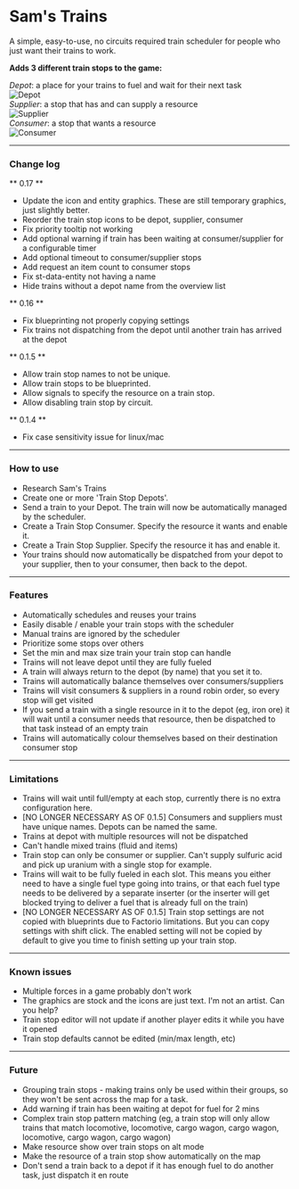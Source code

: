 # Sam's Trains
A simple, easy-to-use, no circuits required train scheduler for people who just want their trains to work. 

**Adds 3 different train stops to the game:**

*Depot*: a place for your trains to fuel and wait for their next task\
![Depot](https://i.ibb.co/V9cF1g2/depot.png)
\
*Supplier*: a stop that has and can supply a resource\
![Supplier](https://i.ibb.co/SrqmVkY/supplier.png)
\
*Consumer*: a stop that wants a resource\
![Consumer](https://i.ibb.co/tLpR7rr/consumer.png)


---
### Change log
** 0.17 **
- Update the icon and entity graphics. These are still temporary graphics, just slightly better.
- Reorder the train stop icons to be depot, supplier, consumer
- Fix priority tooltip not working
- Add optional warning if train has been waiting at consumer/supplier for a configurable timer
- Add optional timeout to consumer/supplier stops
- Add request an item count to consumer stops
- Fix st-data-entity not having a name
- Hide trains without a depot name from the overview list

** 0.16 **
- Fix blueprinting not properly copying settings
- Fix trains not dispatching from the depot until another train has arrived at the depot

** 0.1.5 **
- Allow train stop names to not be unique.
- Allow train stops to be blueprinted.
- Allow signals to specify the resource on a train stop.
- Allow disabling train stop by circuit.

** 0.1.4 **
- Fix case sensitivity issue for linux/mac

---

### How to use
 - Research Sam's Trains
 - Create one or more 'Train Stop Depots'.
 - Send a train to your Depot. The train will now be automatically managed by the scheduler.
 - Create a Train Stop Consumer. Specify the resource it wants and enable it.
 - Create a Train Stop Supplier. Specify the resource it has and enable it.
 - Your trains should now automatically be dispatched from your depot to your supplier, then to your consumer, then back to the depot.

---

### Features
 - Automatically schedules and reuses your trains
 - Easily disable / enable your train stops with the scheduler
 - Manual trains are ignored by the scheduler
 - Prioritize some stops over others
 - Set the min and max size train your train stop can handle
 - Trains will not leave depot until they are fully fueled
 - A train will always return to the depot (by name) that you set it to.
 - Trains will automatically balance themselves over consumers/suppliers
 - Trains will visit consumers & suppliers in a round robin order, so every stop will get visited
 - If you send a train with a single resource in it to the depot (eg, iron ore) it will wait until a consumer needs that resource, then be dispatched to that task instead of an empty train
 - Trains will automatically colour themselves based on their destination consumer stop

---

### Limitations
 - Trains will wait until full/empty at each stop, currently there is no extra configuration here.
 - [NO LONGER NECESSARY AS OF 0.1.5] Consumers and suppliers must have unique names. Depots can be named the same.
 - Trains at depot with multiple resources will not be dispatched
 - Can't handle mixed trains (fluid and items)
 - Train stop can only be consumer or supplier. Can't supply sulfuric acid and pick up uranium with a single stop for example.
 - Trains will wait to be fully fueled in each slot. This means you either need to have a single fuel type going into trains, or that each fuel type needs to be delivered by a separate inserter (or the inserter will get blocked trying to deliver a fuel that is already full on the train)
 - [NO LONGER NECESSARY AS OF 0.1.5] Train stop settings are not copied with blueprints due to Factorio limitations. But you can copy settings with shift click. The enabled setting will not be copied by default to give you time to finish setting up your train stop.

---

### Known issues
 - Multiple forces in a game probably don't work
 - The graphics are stock and the icons are just text. I'm not an artist. Can you help?
 - Train stop editor will not update if another player edits it while you have it opened
 - Train stop defaults cannot be edited (min/max length, etc)
 
---
### Future
 - Grouping train stops - making trains only be used within their groups, so they won't be sent across the map for a task.
 -  Add warning if train has been waiting at depot for fuel for 2 mins
 -  Complex train stop pattern matching (eg, a train stop will only allow trains that match locomotive, locomotive, cargo wagon, cargo wagon, locomotive, cargo wagon, cargo wagon)
 -  Make resource show over train stops on alt mode
 -  Make the resource of a train stop show automatically on the map
 -  Don't send a train back to a depot if it has enough fuel to do another task, just dispatch it en route
